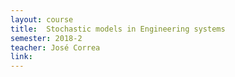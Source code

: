 ```yaml
---
layout: course
title:  Stochastic models in Engineering systems 
semester: 2018-2
teacher: José Correa
link: 
---
```



